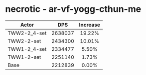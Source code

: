 # necrotic - ar-vf-yogg-cthun-me
| Actor | DPS | Increase |
|---|:---:|:---:|
|TWW2-2_4-set|2638037|19.22%|
|TWW2-2-set|2434300|10.01%|
|TWW1-2_4-set|2334477|5.50%|
|TWW1-2-set|2251140|1.73%|
|Base|2212839|0.00%|
